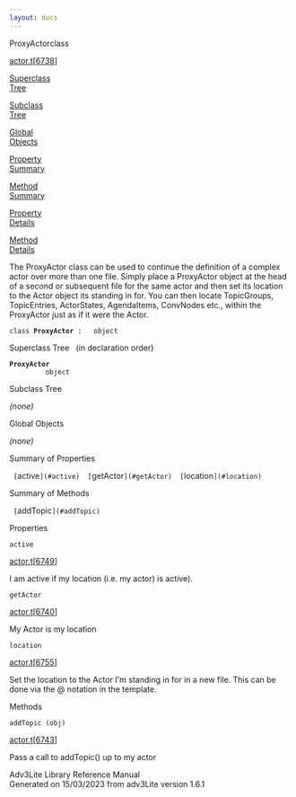 ```yaml
---
layout: docs
---
```

<span class="title">ProxyActor</span><span class="type">class</span>

[actor.t](../file/actor.t.html)\[[6738](../source/actor.t.html#6738)\]

[Superclass  
Tree](#_SuperClassTree_)

[Subclass  
Tree](#_SubClassTree_)

[Global  
Objects](#_ObjectSummary_)

[Property  
Summary](#_PropSummary_)

[Method  
Summary](#_MethodSummary_)

[Property  
Details](#_Properties_)

[Method  
Details](#_Methods_)

<div class="fdesc">

The ProxyActor class can be used to continue the definition of a complex
actor over more than one file. Simply place a ProxyActor object at the
head of a second or subsequent file for the same actor and then set its
location to the Actor object its standing in for. You can then locate
TopicGroups, TopicEntries, ActorStates, AgendaItems, ConvNodes etc.,
within the ProxyActor just as if it were the Actor.

`class `**`ProxyActor`**` :   object`

</div>

<span id="_SuperClassTree_"></span>

<div class="mjhd">

<span class="hdln">Superclass Tree</span>   (in declaration order)

</div>

**`ProxyActor`**  
`         object`  
<span id="_SubClassTree_"></span>

<div class="mjhd">

<span class="hdln">Subclass Tree</span>  

</div>

*(none)* <span id="_ObjectSummary_"></span>

<div class="mjhd">

<span class="hdln">Global Objects</span>  

</div>

*(none)* <span id="_PropSummary_"></span>

<div class="mjhd">

<span class="hdln">Summary of Properties</span>  

</div>

` [`active`](#active)  [`getActor`](#getActor)  [`location`](#location)  `

<span id="_MethodSummary_"></span>

<div class="mjhd">

<span class="hdln">Summary of Methods</span>  

</div>

` [`addTopic`](#addTopic)  `

<span id="_Properties_"></span>

<div class="mjhd">

<span class="hdln">Properties</span>  

</div>

<span id="active"></span>

`active`

[actor.t](../file/actor.t.html)\[[6749](../source/actor.t.html#6749)\]

<div class="desc">

I am active if my location (i.e. my actor) is active).

</div>

<span id="getActor"></span>

`getActor`

[actor.t](../file/actor.t.html)\[[6740](../source/actor.t.html#6740)\]

<div class="desc">

My Actor is my location

</div>

<span id="location"></span>

`location`

[actor.t](../file/actor.t.html)\[[6755](../source/actor.t.html#6755)\]

<div class="desc">

Set the location to the Actor I'm standing in for in a new file. This
can be done via the @ notation in the template.

</div>

<span id="_Methods_"></span>

<div class="mjhd">

<span class="hdln">Methods</span>  

</div>

<span id="addTopic"></span>

`addTopic (obj)`

[actor.t](../file/actor.t.html)\[[6743](../source/actor.t.html#6743)\]

<div class="desc">

Pass a call to addTopic() up to my actor

</div>

<div class="ftr">

Adv3Lite Library Reference Manual  
Generated on 15/03/2023 from adv3Lite version 1.6.1

</div>
